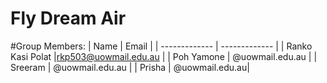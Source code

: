 # Fly Dream Air

#Group Members:
|     Name      |     Email     |
| ------------- | ------------- |
| Ranko Kasi Polat  |rkp503@uowmail.edu.au  |
| Poh Yamone  | @uowmail.edu.au  |
| Sreeram      | @uowmail.edu.au  |
| Prisha     | @uowmail.edu.au|

